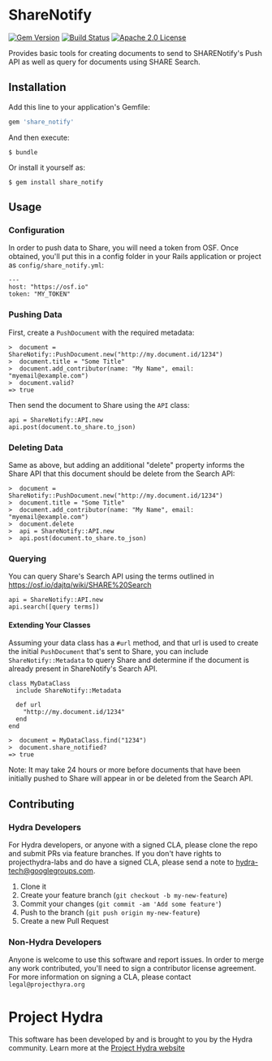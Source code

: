 # ShareNotify

[![Gem Version](https://badge.fury.io/rb/share_notify.svg)](https://badge.fury.io/rb/share_notify)
[![Build Status](https://api.travis-ci.org/projecthydra-labs/share_notify.png?branch=master)](https://travis-ci.org/projecthydra-labs/share_notify)
[![Apache 2.0 License](http://img.shields.io/badge/APACHE2-license-blue.svg)](./LICENSE)

Provides basic tools for creating documents to send to SHARENotify's Push API as well as query for documents
using SHARE Search.

## Installation

Add this line to your application's Gemfile:

```ruby
gem 'share_notify'
```

And then execute:

    $ bundle

Or install it yourself as:

    $ gem install share_notify

## Usage

### Configuration

In order to push data to Share, you will need a token from OSF. Once obtained, you'll put this in a config folder
in your Rails application or project as `config/share_notify.yml`:

    ---
    host: "https://osf.io"
    token: "MY_TOKEN"

### Pushing Data

First, create a `PushDocument` with the required metadata:

    >  document = ShareNotify::PushDocument.new("http://my.document.id/1234")
    >  document.title = "Some Title"
    >  document.add_contributor(name: "My Name", email: "myemail@example.com")
    >  document.valid?
    => true

Then send the document to Share using the `API` class:

    api = ShareNotify::API.new
    api.post(document.to_share.to_json)

### Deleting Data

Same as above, but adding an additional "delete" property informs the Share API that this
document should be delete from the Search API:

    >  document = ShareNotify::PushDocument.new("http://my.document.id/1234")
    >  document.title = "Some Title"
    >  document.add_contributor(name: "My Name", email: "myemail@example.com")
    >  document.delete
    >  api = ShareNotify::API.new
    >  api.post(document.to_share.to_json)

### Querying

You can query Share's Search API using the terms outlined in <https://osf.io/dajtq/wiki/SHARE%20Search>

    api = ShareNotify::API.new
    api.search([query terms])

#### Extending Your Classes

Assuming your data class has a `#url` method, and that url is used to create the initial `PushDocument`
that's sent to Share, you can include `ShareNotify::Metadata` to query Share and determine 
if the document is already present in ShareNotify's Search API.

    class MyDataClass
      include ShareNotify::Metadata

      def url
        "http://my.document.id/1234"
      end
    end

    >  document = MyDataClass.find("1234")
    >  document.share_notified?
    => true

Note: It may take 24 hours or more before documents that have been initially pushed to Share will appear
in or be deleted from the Search API.

## Contributing

### Hydra Developers

For Hydra developers, or anyone with a signed CLA, please clone the repo and submit PRs via
feature branches. If you don't have rights to projecthydra-labs and do have a signed
CLA, please send a note to hydra-tech@googlegroups.com.

1. Clone it
2. Create your feature branch (`git checkout -b my-new-feature`)
3. Commit your changes (`git commit -am 'Add some feature'`)
4. Push to the branch (`git push origin my-new-feature`)
5. Create a new Pull Request

### Non-Hydra Developers

Anyone is welcome to use this software and report issues.
In order to merge any work contributed, you'll need to sign a contributor license agreement.
For more information on signing a CLA, please contact `legal@projecthyra.org`
# Project Hydra
This software has been developed by and is brought to you by the Hydra community.  Learn more at the
[Project Hydra website](http://projecthydra.org)
